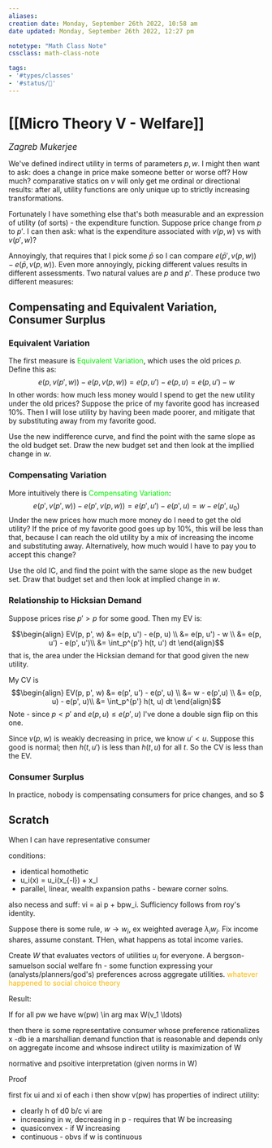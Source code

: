 ```yaml
---
aliases:
creation date: Monday, September 26th 2022, 10:58 am
date updated: Monday, September 26th 2022, 12:27 pm

notetype: "Math Class Note"
cssclass: math-class-note

tags: 
- '#types/classes'
- '#status/🚧'
---
```


# [[Micro Theory V - Welfare]]
<span style = "font-size:120%"><i >Zagreb Mukerjee </i></span>



We've defined indirect utility in terms of parameters $p,w$. I might then want to ask: does a change in price make someone better or worse off? How much? comparative statics on $v$ will only get me ordinal or directional results: after all, utility functions are only unique up to strictly increasing transformations. 

Fortunately I have something else that's both measurable and an expression of utility (of sorts) - the expenditure function. Suppose price change from $p$ to $p'$. I can then ask: what is the expenditure associated with $v(p,w)$ vs with $v(p',w)$?

Annoyingly, that requires that I pick some $\bar p$ so I can compare $e(\bar p', v(p,w)) - e(\bar p, v(p,w))$. Even more annoyingly, picking different values results in different assessments. Two natural values are $p$ and $p'$. These produce two different measures:

## Compensating and Equivalent Variation, Consumer Surplus
### Equivalent Variation

The first measure is <font color=gree>Equivalent Variation</font>, which uses the old prices $p$. Define this as: 
$$ e(p, v(p',w)) - e(p, v(p,w)) = e(p, u') - e(p,u) = e(p, u')- w$$
In other words: how much less money would I spend to get the new utility under the old prices? Suppose the price of my favorite good has increased 10%. Then I will lose utility by having been made poorer, and mitigate that by substituting away from my favorite good.  

Use the new indifference curve, and find the point with the same slope as the old budget set. Draw the new budget set and then look at the impllied change in $w$.

### Compensating Variation

More intuitively there is <font color=gree>Compensating Variation</font>: 
$$ e(p', v(p',w)) - e(p', v(p,w)) = e(p', u') - e(p', u) = w - e(p', u_0)$$
Under the new prices how much more money do I need to get the old utility? If the price of my favorite good goes up by 10%, this will be less than that, because I can reach the old utility by a mix of increasing the income and substituting away. Alternatively, how much would I have to pay you to accept this change?  

Use the old IC, and find the point with the same slope as the new budget set. Draw that budget set and then look at implied change in $w$. 

### Relationship to Hicksian Demand
Suppose prices rise $p' > p$ for some good. Then my EV is:

$$\begin{align}
EV(p, p', w) &= e(p, u') - e(p, u) \\
&= e(p, u') - w \\
&= e(p, u') - e(p', u')\\
&= \int_p^{p'} h(t, u') dt
\end{align}$$
that is, the area under the Hicksian demand for that good given the new utility. 

My CV is 
$$\begin{align}
EV(p, p', w) &= e(p', u') - e(p', u) \\
&= w - e(p',u) \\
&= e(p, u) - e(p', u)\\
&= \int_p^{p'} h(t, u) dt
\end{align}$$
Note - since $p < p'$ and $e(p,u) \leq e(p',u)$ I've done a double sign flip on this one. 

Since $v(p,w)$ is weakly decreasing in price,  we know $u' < u$. Suppose this good is normal; then $h(t, u')$ is less than $h(t, u)$ for all $t$. So the CV is less than the EV. 

### Consumer Surplus

In practice, nobody is compensating consumers for price changes, and so $




## Scratch

When I can have representative consumer

conditions:
- identical homothetic
- u_i(x) = u_i(x_{-l}) + x_l
- parallel, linear, wealth expansion paths - beware corner solns. 

also necess and suff: vi = ai p + bpw_i. Sufficiency follows from roy's identity. 


Suppose there is some rule, $w \to w_i$, ex weighted average $\lambda_iw_i$. Fix income shares, assume constant. THen, what happens as total income varies. 

Create $W$ that evaluates vectors of utilities $u_i$ for everyone. A bergson-samuelson social welfare fn - some function expressing your (analysts/planners/god's) preferences across aggregate utilities. <font color=#F7B801>whatever happened to social choice theory</font>



Result: 

If for all pw we have w(pw) \in arg max W(v_1 \ldots) 

then there is some representative consumer whose preference rationalizes x -db ie a marshallian demand function that is reasonable and depends only on aggregate income 
and whsose indirect utility is maximization of W

normative and psoitive interpretation (given norms in W)

Proof

first fix ui and xi of each i
then show v(pw) has properties of indirect utility:
- clearly h of d0 b/c vi are
- increasing in w, decreasing in p - requires that W be increasing
- quasiconvex - if W increasing
- continuous - obvs if w is continuous
